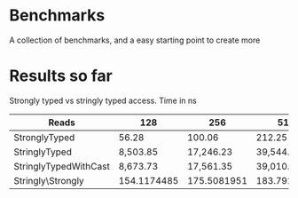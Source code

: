 Benchmarks
==

A collection of benchmarks, and a easy starting point to create more

Results so far
===

Strongly typed vs stringly typed access. Time in ns

| Reads                 | 128          | 256          | 512          |
|-----------------------|--------------|--------------|--------------|
| StronglyTyped         | 56\.28       | 100\.06      | 212\.25      |
| StringlyTyped         | 8,503\.85    | 17,246\.23   | 39,544\.17   |
| StringlyTypedWithCast | 8,673\.73    | 17,561\.35   | 39,010\.02   |
| Stringly\\Strongly    | 154\.1174485 | 175\.5081951 | 183\.7927915 |



